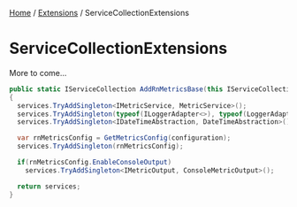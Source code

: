 [Home](/README.md) / [Extensions](/docs/extensions/README.md) / ServiceCollectionExtensions

# ServiceCollectionExtensions
More to come...

```cs
public static IServiceCollection AddRnMetricsBase(this IServiceCollection services, IConfiguration configuration)
{
  services.TryAddSingleton<IMetricService, MetricService>();
  services.TryAddSingleton(typeof(ILoggerAdapter<>), typeof(LoggerAdapter<>));
  services.TryAddSingleton<IDateTimeAbstraction, DateTimeAbstraction>();

  var rnMetricsConfig = GetMetricsConfig(configuration);
  services.TryAddSingleton(rnMetricsConfig);

  if(rnMetricsConfig.EnableConsoleOutput)
    services.TryAddSingleton<IMetricOutput, ConsoleMetricOutput>();

  return services;
}
```